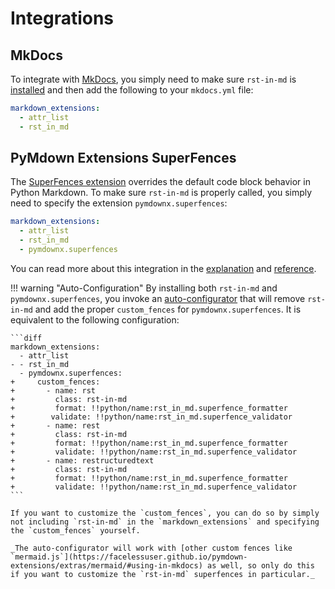 # Integrations

## MkDocs

To integrate with [MkDocs](https://www.mkdocs.org/), you simply need to make sure `rst-in-md` is [installed](./installation.md) and then add the following to your `mkdocs.yml` file:

```yaml
markdown_extensions:
  - attr_list
  - rst_in_md
```

## PyMdown Extensions SuperFences

The [SuperFences extension](https://facelessuser.github.io/pymdown-extensions/extensions/superfences/) overrides the default code block behavior in Python Markdown. To make sure `rst-in-md` is properly called, you simply need to specify the extension `pymdownx.superfences`:

```yaml hl_lines="4"
markdown_extensions:
  - attr_list
  - rst_in_md
  - pymdownx.superfences
```

You can read more about this integration in the [explanation](../explanations/implementation.md#integration-with-pymdown-extensions-superfences) and [reference](../reference/superfence.md#superfence).

!!! warning "Auto-Configuration"
    By installing both `rst-in-md` and `pymdownx.superfences`, you invoke an [auto-configurator](../reference/superfence.md#rst_in_md.RestructuredTextInMarkdownAutoConfigurator) that will remove `rst-in-md` and add the proper `custom_fences` for `pymdownx.superfences`. It is equivalent to the following configuration:

    ```diff
    markdown_extensions:
      - attr_list
    - - rst_in_md
      - pymdownx.superfences:
    +     custom_fences:
    +       - name: rst
    +         class: rst-in-md
    +         format: !!python/name:rst_in_md.superfence_formatter
    +        validate: !!python/name:rst_in_md.superfence_validator
    +       - name: rest
    +         class: rst-in-md
    +         format: !!python/name:rst_in_md.superfence_formatter
    +         validate: !!python/name:rst_in_md.superfence_validator
    +       - name: restructuredtext
    +         class: rst-in-md
    +         format: !!python/name:rst_in_md.superfence_formatter
    +         validate: !!python/name:rst_in_md.superfence_validator
    ```

    If you want to customize the `custom_fences`, you can do so by simply not including `rst-in-md` in the `markdown_extensions` and specifying the `custom_fences` yourself.

    _The auto-configurator will work with [other custom fences like `mermaid.js`](https://facelessuser.github.io/pymdown-extensions/extras/mermaid/#using-in-mkdocs) as well, so only do this if you want to customize the `rst-in-md` superfences in particular._
